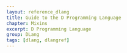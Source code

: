 ```yaml
---
layout: reference_dlang
title: Guide to the D Programming Language
chapter: Mixins
excerpt: D Programming Language
group: DLang
tags: [dlang, dlangref]
---
```

